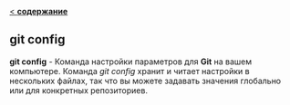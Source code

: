 [< **содержание**](./readme.md)

## git config

**git config** - Команда настройки параметров для **Git** на вашем компьютере. Команда *git config* хранит и читает настройки в нескольких файлах, так что вы можете задавать значения глобально или для конкретных репозиториев.